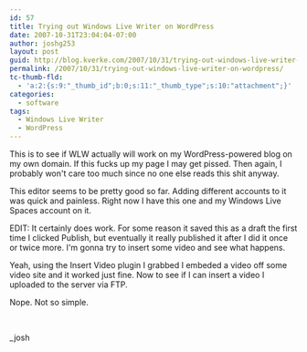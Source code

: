 ```yaml
---
id: 57
title: Trying out Windows Live Writer on WordPress
date: 2007-10-31T23:04:04-07:00
author: joshg253
layout: post
guid: http://blog.kverke.com/2007/10/31/trying-out-windows-live-writer-on-wordpress/
permalink: /2007/10/31/trying-out-windows-live-writer-on-wordpress/
tc-thumb-fld:
  - 'a:2:{s:9:"_thumb_id";b:0;s:11:"_thumb_type";s:10:"attachment";}'
categories:
  - software
tags:
  - Windows Live Writer
  - WordPress
---
```

This is to see if WLW actually will work on my WordPress-powered blog on my own domain. If this fucks up my page I may get pissed. Then again, I probably won't care too much since no one else reads this shit anyway.

This editor seems to be pretty good so far. Adding different accounts to it was quick and painless. Right now I have this one and my Windows Live Spaces account on it.

EDIT: It certainly does work. For some reason it saved this as a draft the first time I clicked Publish, but eventually it really published it after I did it once or twice more. I'm gonna try to insert some video and see what happens.

Yeah, using the Insert Video plugin I grabbed I embeded a video off some video site and it worked just fine. Now to see if I can insert a video I uploaded to the server via FTP.

Nope. Not so simple.

&#xA0;

_josh